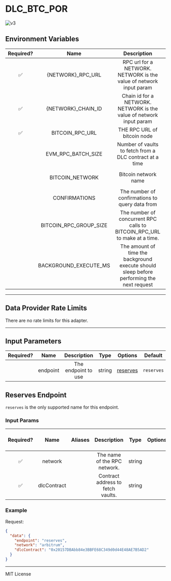 # DLC_BTC_POR

![v3](https://img.shields.io/badge/framework%20version-v3-blueviolet)

## Environment Variables

| Required? |          Name          |                                        Description                                        |  Type  |             Options             |  Default  |
| :-------: | :--------------------: | :---------------------------------------------------------------------------------------: | :----: | :-----------------------------: | :-------: |
|    ✅     |   {NETWORK}\_RPC_URL   |            RPC url for a NETWORK. NETWORK is the value of network input param             | string |                                 |           |
|    ✅     |  {NETWORK}\_CHAIN_ID   |            Chain id for a NETWORK. NETWORK is the value of network input param            | string |                                 |           |
|    ✅     |    BITCOIN_RPC_URL     |                                THE RPC URL of bitcoin node                                | string |                                 |           |
|           |   EVM_RPC_BATCH_SIZE   |                  Number of vaults to fetch from a DLC contract at a time                  | number |                                 |   `100`   |
|           |    BITCOIN_NETWORK     |                                   Bitcoin network name                                    |  enum  | `mainnet`, `regtest`, `testnet` | `mainnet` |
|           |     CONFIRMATIONS      |                      The number of confirmations to query data from                       | number |                                 |    `6`    |
|           | BITCOIN_RPC_GROUP_SIZE |         The number of concurrent RPC calls to BITCOIN_RPC_URL to make at a time.          | number |                                 |   `30`    |
|           | BACKGROUND_EXECUTE_MS  | The amount of time the background execute should sleep before performing the next request | number |                                 |  `10000`  |

---

## Data Provider Rate Limits

There are no rate limits for this adapter.

---

## Input Parameters

| Required? |   Name   |     Description     |  Type  |            Options             |  Default   |
| :-------: | :------: | :-----------------: | :----: | :----------------------------: | :--------: |
|           | endpoint | The endpoint to use | string | [reserves](#reserves-endpoint) | `reserves` |

## Reserves Endpoint

`reserves` is the only supported name for this endpoint.

### Input Params

| Required? |    Name     | Aliases |            Description            |  Type  | Options | Default | Depends On | Not Valid With |
| :-------: | :---------: | :-----: | :-------------------------------: | :----: | :-----: | :-----: | :--------: | :------------: |
|    ✅     |   network   |         |   The name of the RPC network.    | string |         |         |            |                |
|    ✅     | dlcContract |         | Contract address to fetch vaults. | string |         |         |            |                |

### Example

Request:

```json
{
  "data": {
    "endpoint": "reserves",
    "network": "arbitrum",
    "dlcContract": "0x20157DBAbb84e3BBFE68C349d0d44E48AE7B5AD2"
  }
}
```

---

MIT License
